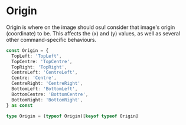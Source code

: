 # Origin <Badge type="info" text="enum" /> <Badge type="info" text="type" />

Origin is where on the image should osu! consider that image's origin (coordinate) to be. This affects the (x) and (y) values, as well as several other command-specific behaviours.

```ts
const Origin = {
  TopLeft: 'TopLeft',
  TopCentre: 'TopCentre',
  TopRight: 'TopRight',
  CentreLeft: 'CentreLeft',
  Centre: 'Centre',
  CentreRight: 'CentreRight',
  BottomLeft: 'BottomLeft',
  BottomCentre: 'BottomCentre',
  BottomRight: 'BottomRight',
} as const

type Origin = (typeof Origin)[keyof typeof Origin]
```
